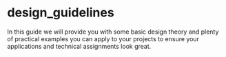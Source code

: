 # design_guidelines
In this guide we will provide you with some basic design theory and plenty of practical examples you can apply to your projects to ensure your applications and technical assignments look great.
